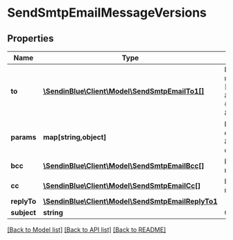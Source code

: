# SendSmtpEmailMessageVersions

## Properties
Name | Type | Description | Notes
------------ | ------------- | ------------- | -------------
**to** | [**\SendinBlue\Client\Model\SendSmtpEmailTo1[]**](SendSmtpEmailTo1.md) | List of email addresses and names (_optional_) of the recipients. For example, [{\&quot;name\&quot;:\&quot;Jimmy\&quot;, \&quot;email\&quot;:\&quot;jimmy98@example.com\&quot;}, {\&quot;name\&quot;:\&quot;Joe\&quot;, \&quot;email\&quot;:\&quot;joe@example.com\&quot;}] | 
**params** | **map[string,object]** | Pass the set of attributes to customize the template. For example, {\&quot;FNAME\&quot;:\&quot;Joe\&quot;, \&quot;LNAME\&quot;:\&quot;Doe\&quot;}. It&#39;s considered only if template is in New Template Language format. | [optional] 
**bcc** | [**\SendinBlue\Client\Model\SendSmtpEmailBcc[]**](SendSmtpEmailBcc.md) | List of email addresses and names (optional) of the recipients in bcc | [optional] 
**cc** | [**\SendinBlue\Client\Model\SendSmtpEmailCc[]**](SendSmtpEmailCc.md) | List of email addresses and names (optional) of the recipients in cc | [optional] 
**replyTo** | [**\SendinBlue\Client\Model\SendSmtpEmailReplyTo1**](SendSmtpEmailReplyTo1.md) |  | [optional] 
**subject** | **string** | Custom subject specific to message version | [optional] 

[[Back to Model list]](../../README.md#documentation-for-models) [[Back to API list]](../../README.md#documentation-for-api-endpoints) [[Back to README]](../../README.md)


